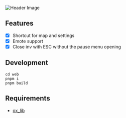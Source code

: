 ![Header Image](https://imgur.com/Baxa7Co.png)

 ## Features
- [x] Shortcut for map and settings
- [x] Emote support
- [x] Close inv with ESC without the pause menu opening

## Development
```
cd web
pnpm i
pnpm build
```

## Requirements
- [ox_lib](https://github.com/overextended/ox_lib)
